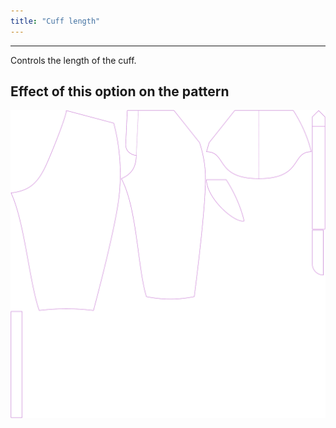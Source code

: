 ```yaml
---
title: "Cuff length"
---
```


---

Controls the length of the cuff.

## Effect of this option on the pattern

![This image shows the effect of this option by superimposing several variants that have a different value for this option](cornelius_kneetobelow_sample.svg "Effect of this option on the pattern")
